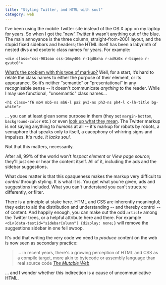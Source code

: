```yaml
---
title: "Styling Twitter, and HTML with soul"
category: web
---
```


I’ve been using the mobile Twitter site instead of the OS X app on my laptop for years. So when I got [the “new” Twitter](https://www.ghacks.net/2019/06/26/how-to-disable-twitters-new-interface-design/) it wasn’t anything out of the blue. The main annoyance is the three column, straight-from-2001 layout, and the stupid fixed sidebars and headers; the HTML itself has been a labyrinth of nested divs and esoteric class names for years. For example:

`<div class="css-901oao css-16my406 r-1qd0xha r-ad9z0x r-bcqeeo r-qvutc0">`

[What’s the problem with this type of markup?](https://simulacrum.party/posts/the-mutable-web/) Well, for a start, it’s hard to relate the class names to either the purpose of their element, or its appearance. So it’s neither “semantic” or “presentational” in any recognisable sense -- it doesn't communicate _anything_ to the reader. While I may use functional, "unsemantic" class names&hellip;

`<h1 class="f6 mb4 mb5-ns mb6-l pa2 pv3-ns ph3-ns ph4-l c-lh-title bg-white">`

&hellip; you can at least glean some purpose in them (they set `margin-bottom`, `background-color` etc.) or even [look up what they mean](http://tachyons.io/docs/). The Twitter markup is not saying anything to _humans_ at all -- it's markup for robots by robots, a semaphore that speaks only to itself, a cacophony of whirring signs and impulses. It's rude. _It lacks soul_.

Not that this matters, necessarily.

After all, 99% of the world won't _Inspect element_ or _View page source_; they'll just see or hear the content itself. All of it, including the ads and the sidebar suggestions.

What does matter is that this opaqueness makes the markup very difficult to _control_ through styling. It is what it is. You get what you're given, ads and suggestions included. What you can't understand you can't structure differently, or filter.

There is a principle at stake here. HTML and CSS are inherently meaningful; they exist to aid the distribution and understanding -- and thereby control -- of content. And happily enough, you can make out the odd `article` among the Twitter trees, or a helpful attribute here and there. For example `<div[data-testid="sidebarColumn"] {display: none;}` will remove the suggestions sidebar in one fell swoop.

It's odd that writing the very code we need to _produce_ content on the web is now seen as secondary practice:

> &hellip; in recent years, there's a growing perception of HTML and CSS as a compile target, more akin to bytecode or assembly language than real source code <cite><a href="https://simulacrum.party/posts/the-mutable-web/">The Mutable Web</a></cite>

&hellip; and I wonder whether this indirection is a cause of uncommunicative HTML.
